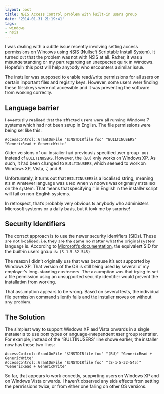 ```yaml
---
layout: post
title: NSIS Access Control problem with built-in users group
date: '2014-01-31 21:19:41'
tags:
- windows
- nsis
---
```


I was dealing with a subtle issue recently involving setting access permissions on Windows using [NSIS](http://nsis.sourceforge.net "Click to visit the NSIS webpage") (Nullsoft Scriptable Install System). It turned out that the problem was not with NSIS at all. Rather, it was a misunderstanding on my part regarding an unexpected quirk in Windows. Hopefully this post will help anybody who encounters a similar issue.

The installer was supposed to enable read/write permissions for all users on certain important files and registry keys. However, some users were finding these files/keys were not accessible and it was preventing the software from working correctly.

## Language barrier

I eventually realised that the affected users were all running Windows 7 systems which had not been setup in English. The file permissions were being set like this:

```
AccessControl::GrantOnFile "$INSTDIRfile.foo" "BUILTINUSERS" "GenericRead + GenericWrite"
```

Older versions of our installer had previously specified user group `(BU)` instead of `BUILTINUSERS`. However, the `(BU)` only works on Windows XP. As such, it had been changed to `BUILTINUSERS`, which seemed to work on Windows XP, Vista, 7, and 8.

Unfortunately, it turns out that `BUILTINUSERS` is a localised string, meaning it’s in whatever language was used when Windows was originally installed on the system. That means that specifying it in English in the installer script will fail on non-English systems.

In retrospect, that’s probably very obvious to anybody who administers Microsoft systems on a daily basis, but it took me by surprise!

## Security Identifiers

The correct approach is to use the newer security identifiers (SIDs). These are not localised; i.e. they are the same no matter what the original system language is. According to [Microsoft’s documentation](https://learn.microsoft.com/en-GB/windows-server/identity/ad-ds/manage/understand-security-identifiers), the equivalent SID for the built-in users group is: `(S-1-5-32-545)`

The reason I didn’t originally use that was because it’s not supported by Windows XP. That version of the OS is still being used by several of my employer's long-standing customers. The assumption was that trying to set a file permission using an unsupported security identifier would prevent the installation from working.

That assumption appears to be wrong. Based on several tests, the individual file permission command silently fails and the installer moves on without any problem.

## The Solution

The simplest way to support Windows XP and Vista onwards in a single installer is to use both types of language-independent user group identifier. For example, instead of the “BUILTINUSERS” line shown earlier, the installer now has these two lines:

```
AccessControl::GrantOnFile "$INSTDIRfile.foo" "(BU)" "GenericRead + GenericWrite"
AccessControl::GrantOnFile "$INSTDIRfile.foo" "(S-1-5-32-545)" "GenericRead + GenericWrite"
```

So far, that appears to work correctly, supporting users on Windows XP and on Windows Vista onwards. I haven’t observed any side effects from setting the permissions twice, or from either one failing on other OS versions.
